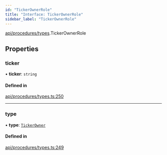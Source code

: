 ```yaml
---
id: "TickerOwnerRole"
title: "Interface: TickerOwnerRole"
sidebar_label: "TickerOwnerRole"
---
```


[api/procedures/types](../../../../../modules/API/Procedures/Types/Types.md).TickerOwnerRole

## Properties

### ticker

• **ticker**: `string`

#### Defined in

[api/procedures/types.ts:250](https://github.com/PolymeshAssociation/polymesh-sdk/blob/c8da9dfce/src/api/procedures/types.ts#L250)

___

### type

• **type**: [`TickerOwner`](../../../../../enums/API/Procedures/Types/RoleType/RoleType.md#tickerowner)

#### Defined in

[api/procedures/types.ts:249](https://github.com/PolymeshAssociation/polymesh-sdk/blob/c8da9dfce/src/api/procedures/types.ts#L249)
